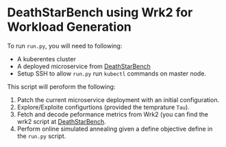# DeathStarBench using Wrk2 for Workload Generation
To run `run.py`, you will need to following:
* A kuberentes cluster
* A deployed microservice from [DeathStarBench](https://github.com/delimitrou/DeathStarBench)
* Setup SSH to allow `run.py` run `kubectl` commands on master node.

This script will peroform the following:
1. Patch the current microservice deployment with an initial configuration.
2. Explore/Exploite configurtions (provided the temprature `Tau`).
3. Fetch and decode peformance metrics from Wrk2 (you can find the wrk2 script at [DeathStarBench](https://github.com/delimitrou/DeathStarBench).
4. Perform online simulated annealing given a define objective define in the `run.py` script.